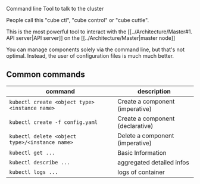 Command line Tool to talk to the cluster

People call this "cube ctl", "cube control" or "cube cuttle".

This is the most powerful tool to interact with the [[../Architecture/Master#1. API server|API server]] on the [[../Architecture/Master|master node]]

You can manage components solely via the command line, but that's not optimal. Instead, the user of configuration files is much much better.

## Common commands

| command                                        | description                      |
| ---------------------------------------------- | -------------------------------- |
| `kubectl create <object type> <instance name>` | Create a component (imperative)  |
| `kubectl create -f config.yaml`                | Create a component (declarative) |
| `kubectl delete <object type>/<instance name>` | Delete a component (imperative)  |
| `kubectl get ...`                              | Basic Information                |
| `kubectl describe ...`                         | aggregated detailed infos        |
| `kubectl logs ...`                             | logs of container                |


